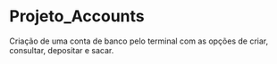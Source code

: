 # Projeto_Accounts

Criação de uma conta de banco pelo terminal com as opções de criar, consultar, depositar e sacar.
